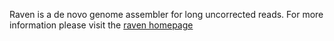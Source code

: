 Raven is a de novo genome assembler for long uncorrected reads.
For more information please visit the [raven homepage](https://github.com/lbcb-sci/raven)